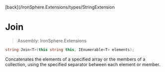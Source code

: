 ﻿

[back](/IronSphere.Extensions/types/StringExtension

# Join

> Assembly: IronSphere.Extensions

```csharp
string Join<T>(this string this, IEnumerable<T> elements);
```

Concatenates the elements of a specified array or the members of a collection, using the specified separator between each element or member.

 